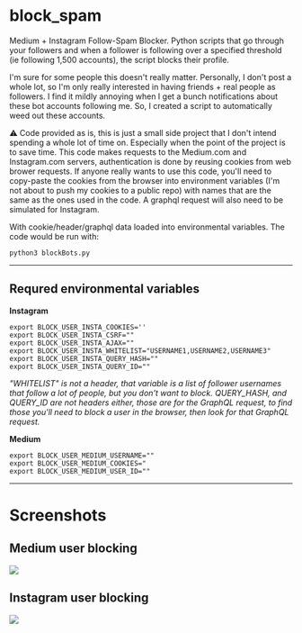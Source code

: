 # block_spam

Medium + Instagram Follow-Spam Blocker. Python scripts that go through your followers and when a follower is following over a specified threshold (ie following 1,500 accounts), the script blocks their profile.

I'm sure for some people this doesn't really matter. Personally, I don't post a whole lot, so I'm only really interested in having friends + real people as followers. I find it mildly annoying when I get a bunch notifications about these bot accounts following me. So, I created a script to automatically weed out these accounts.

⚠️ Code provided as is, this is just a small side project that I don't intend spending a whole lot of time on. Especially when the point of the project is to save time. This code makes requests to the Medium.com and Instagram.com servers, authentication is done by reusing cookies from web brower requests. If anyone really wants to use this code, you'll need to copy-paste the cookies from the browser into environment variables (I'm not about to push my cookies to a public repo) with names that are the same as the ones used in the code. A graphql request will also need to be simulated for Instagram.

With cookie/header/graphql data loaded into environmental variables. The code would be run with:

    python3 blockBots.py

----

## Requred environmental variables

**Instagram**
```
export BLOCK_USER_INSTA_COOKIES=''
export BLOCK_USER_INSTA_CSRF=""
export BLOCK_USER_INSTA_AJAX=""
export BLOCK_USER_INSTA_WHITELIST="USERNAME1,USERNAME2,USERNAME3"
export BLOCK_USER_INSTA_QUERY_HASH=""
export BLOCK_USER_INSTA_QUERY_ID=""
```
*"WHITELIST" is not a header, that variable is a list of follower usernames that follow a lot of people, but you don't want to block.*
*QUERY_HASH, and QUERY_ID are not headers either, those are for the GraphQL request, to find those you'll need to block a user in the browser, then look for that GraphQL request.*

**Medium**
```
export BLOCK_USER_MEDIUM_USERNAME=""
export BLOCK_USER_MEDIUM_COOKIES="
export BLOCK_USER_MEDIUM_USER_ID=""
```

----

# Screenshots

## Medium user blocking

<img src="https://imgur.com/8oIqybR.jpg"/>

## Instagram user blocking

<img src="https://imgur.com/GdGTtMl.jpg"/>
